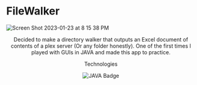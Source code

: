 # FileWalker



![Screen Shot 2023-01-23 at 8 15 38 PM](https://user-images.githubusercontent.com/102747919/214199183-3f9e28ad-c183-44aa-b10f-0cc2e928c377.png)

<div align="center">
<p>Decided to make a directory walker that outputs an Excel document of contents of a plex server (Or any folder honestly). One of the first times I played with GUIs in JAVA and made this app to practice.</p>

<p>Technologies</p>
<img src="https://img.shields.io/badge/Java-ED8B00?style=for-the-badge&logo=java&logoColor=white" alt="JAVA Badge"/>
</div>

